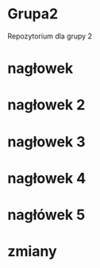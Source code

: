 # Grupa2
Repozytorium dla grupy 2

# nagłowek

# nagłowek 2

# nagłowek 3

# nagłowek 4

# nagłówek 5 

# zmiany
